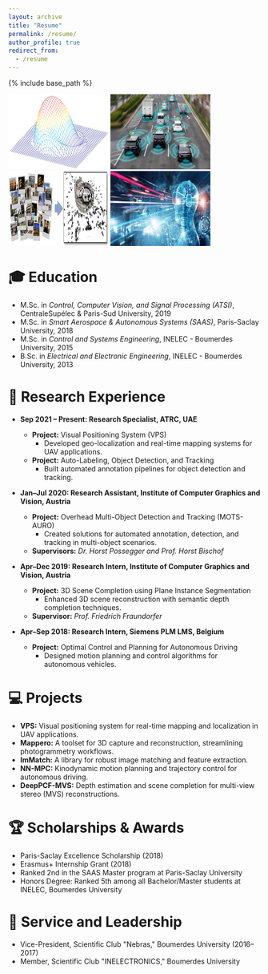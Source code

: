 ```yaml
---
layout: archive
title: "Resume"
permalink: /resume/
author_profile: true
redirect_from:
  - /resume
---
```


{% include base_path %}

<img src="/images/optimization.png" alt="optimization" width="200" height="150" />
<img src="/images/autonomous_cars.jpg" alt="autonomous_cars" width="200" height="150" />
<img src="/images/sfm.png" alt="sfm" width="200" height="150" />
<img src="/images/mixed_reality.jpg" alt="mixed_reality" width="200" height="150" />

🎓 **Education**  
======

* M.Sc. in *Control, Computer Vision, and Signal Processing (ATSI)*, CentraleSupélec & Paris-Sud University, 2019  
* M.Sc. in *Smart Aerospace & Autonomous Systems (SAAS)*, Paris-Saclay University, 2018  
* M.Sc. in *Control and Systems Engineering*, INELEC - Boumerdes University, 2015  
* B.Sc. in *Electrical and Electronic Engineering*, INELEC - Boumerdes University, 2013  

🔬 **Research Experience**  
======

* **Sep 2021 – Present: Research Specialist, ATRC, UAE**  
  * **Project:** Visual Positioning System (VPS)  
    * Developed geo-localization and real-time mapping systems for UAV applications.  
  * **Project:** Auto-Labeling, Object Detection, and Tracking  
    * Built automated annotation pipelines for object detection and tracking.  

* **Jan–Jul 2020: Research Assistant, Institute of Computer Graphics and Vision, Austria**  
  * **Project:** Overhead Multi-Object Detection and Tracking (MOTS-AURO)  
    * Created solutions for automated annotation, detection, and tracking in multi-object scenarios.  
  * **Supervisors:** *Dr. Horst Possegger and Prof. Horst Bischof*  

* **Apr–Dec 2019: Research Intern, Institute of Computer Graphics and Vision, Austria**  
  * **Project:** 3D Scene Completion using Plane Instance Segmentation  
    * Enhanced 3D scene reconstruction with semantic depth completion techniques.  
  * **Supervisor:** *Prof. Friedrich Fraundorfer*  

* **Apr–Sep 2018: Research Intern, Siemens PLM LMS, Belgium**  
  * **Project:** Optimal Control and Planning for Autonomous Driving  
    * Designed motion planning and control algorithms for autonomous vehicles.  

💻 **Projects**  
======

* **VPS:** Visual positioning system for real-time mapping and localization in UAV applications.  
* **Mappero:** A toolset for 3D capture and reconstruction, streamlining photogrammetry workflows.  
* **ImMatch:** A library for robust image matching and feature extraction.  
* **NN-MPC:** Kinodynamic motion planning and trajectory control for autonomous driving.  
* **DeepPCF-MVS:** Depth estimation and scene completion for multi-view stereo (MVS) reconstructions.  

🏆 **Scholarships & Awards**  
======

* Paris-Saclay Excellence Scholarship (2018)  
* Erasmus+ Internship Grant (2018)  
* Ranked 2nd in the SAAS Master program at Paris-Saclay University  
* Honors Degree: Ranked 5th among all Bachelor/Master students at INELEC, Boumerdes University  

🌟 **Service and Leadership**  
======

* Vice-President, Scientific Club "Nebras," Boumerdes University (2016–2017)  
* Member, Scientific Club "INELECTRONICS," Boumerdes University  

